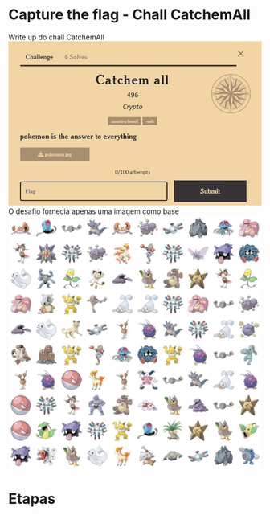 # Capture the flag - Chall CatchemAll
Write up do chall CatchemAll
![Dale](https://github.com/dahiwas/ctf_catchemall/blob/main/ImagensCTF/CatchemAll.jpeg)
O desafio fornecia apenas uma imagem como base
![Dale](https://github.com/dahiwas/ctf_catchemall/blob/main/ImagensCTF/FigureCatchemAl.jpeg)
# Etapas


## 



